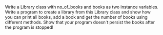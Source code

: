 Write a Library class with no_of_books and books as two instance variables. Write a program to create a library from this Library class and show how  you can print all books, add a book and get the number of books using  different methods. Show that your program doesn't persist the books after the program is stopped!
